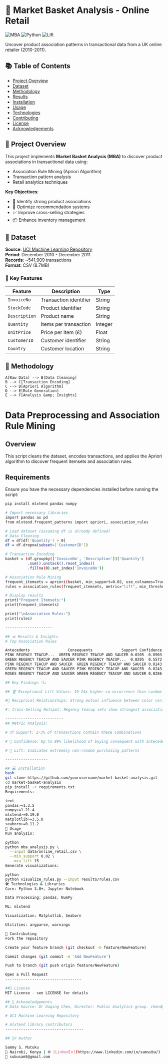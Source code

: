 # 🛒 Market Basket Analysis - Online Retail

![MBA](https://img.shields.io/badge/Analysis-Market_Basket-blue)
![Python](https://img.shields.io/badge/Python-3.8%2B-brightgreen)
![Lift](https://img.shields.io/badge/Top_Lift-24.22-red)

Uncover product association patterns in transactional data from a UK online retailer (2010-2011).

## 📚 Table of Contents
- [Project Overview](#-project-overview)
- [Dataset](#-dataset)
- [Methodology](#-methodology)
- [Results](#-results--insights)
- [Installation](#-installation)
- [Usage](#-usage)
- [Technologies](#-technologies--libraries)
- [Contributing](#-contributing)
- [License](#-license)
- [Acknowledgements](#-acknowledgements)

## 🌟 Project Overview
This project implements **Market Basket Analysis (MBA)** to discover product associations in transactional data using:
- Association Rule Mining (Apriori Algorithm)
- Transaction pattern analysis
- Retail analytics techniques

**Key Objectives**:
- 🎯 Identify strong product associations
- 🤖 Optimize recommendation systems
- 📈 Improve cross-selling strategies
- 📦 Enhance inventory management

## 📂 Dataset
**Source**: [UCI Machine Learning Repository](https://archive.ics.uci.edu/dataset/352/online+retail)  
**Period**: December 2010 - December 2011  
**Records**: ~541,909 transactions  
**Format**: CSV (8.7MB)

### 🔑 Key Features
| Feature | Description | Type |
|---------|-------------|------|
| `InvoiceNo` | Transaction identifier | String |
| `StockCode` | Product identifier | String |
| `Description` | Product name | String |
| `Quantity` | Items per transaction | Integer |
| `UnitPrice` | Price per item (£) | Float |
| `CustomerID` | Customer identifier | String |
| `Country` | Customer location | String |

## 🧪 Methodology
    A[Raw Data] --> B[Data Cleaning]
    B --> C[Transaction Encoding]
    C --> D[Apriori Algorithm]
    D --> E[Rule Generation]
    E --> F[Analysis &amp; Insights]

# Data Preprocessing and Association Rule Mining

## Overview
This script cleans the dataset, encodes transactions, and applies the Apriori algorithm to discover frequent itemsets and association rules.

## Requirements
Ensure you have the necessary dependencies installed before running the script:

```bash
pip install mlxtend pandas numpy

# Import necessary libraries
import pandas as pd
from mlxtend.frequent_patterns import apriori, association_rules

# Load dataset (assuming df is already defined)
# Data Cleaning
df = df[df['Quantity'] > 0]
df = df.dropna(subset=['CustomerID'])

# Transaction Encoding
basket = (df.groupby(['InvoiceNo', 'Description'])['Quantity']
          .sum().unstack().reset_index()
          .fillna(0).set_index('InvoiceNo'))

# Association Rule Mining
frequent_itemsets = apriori(basket, min_support=0.02, use_colnames=True)
rules = association_rules(frequent_itemsets, metric="lift", min_threshold=1)

# Display results
print("Frequent Itemsets:")
print(frequent_itemsets)

print("\nAssociation Rules:")
print(rules)

---------------------

## 📊 Results & Insights
# Top Association Rules

Antecedents	                Consequents	            Support	Confidence	Lift
PINK REGENCY TEACUP...	GREEN REGENCY TEACUP AND SAUCER	0.0205	0.8903	24.22
GREEN REGENCY TEACUP AND SAUCER	PINK REGENCY TEACUP...	0.0205	0.5572	24.22
PINK REGENCY TEACUP AND SAUCER	GREEN REGENCY TEACUP AND SAUCER	0.0243	0.8195	22.29
GREEN REGENCY TEACUP AND SAUCER	PINK REGENCY TEACUP AND SAUCER	0.0243	0.6601	22.29
ROSES REGENCY TEACUP AND SAUCER	GREEN REGENCY TEACUP AND SAUCER	0.0286	0.7021	19.10

## Key Findings 🔍:

## 🏆 Exceptional Lift Values: 19-24x higher co-occurrence than random chance

#🔄 Reciprocal Relationships: Strong mutual influence between color variants

#💡 Cross-Selling Hotspot: Regency teacup sets show strongest associations

--------------------------
## Metric Analysis:

# 📦 Support: 2-3% of transactions contain these combinations

# 🎯 Confidence: Up to 89% likelihood of buying consequent with antecedent

# 🚀 Lift: Indicates extremely non-random purchasing patterns

-------------------

## 💻 Installation
bash
git clone https://github.com/yourusername/market-basket-analysis.git
cd market-basket-analysis
pip install -r requirements.txt
Requirements:

text
pandas>=1.3.5
numpy>=1.21.4
mlxtend>=0.19.0
matplotlib>=3.5.0
seaborn>=0.11.2
🚀 Usage
Run analysis:

python
python mba_analysis.py \
  --input data/online_retail.csv \
  --min_support 0.02 \
  --min_lift 15
Generate visualizations:

python
python visualize_rules.py --input results/rules.csv
🛠️ Technologies & Libraries
Core: Python 3.8+, Jupyter Notebook

Data Processing: pandas, NumPy

ML: mlxtend

Visualization: Matplotlib, Seaborn

Utilities: argparse, warnings

🤝 Contributing
Fork the repository

Create your feature branch (git checkout -b feature/NewFeature)

Commit changes (git commit -m 'Add NewFeature')

Push to branch (git push origin feature/NewFeature)

Open a Pull Request
----------------------------------

##📜 License
MIT License - see LICENSE for details

## 🙏 Acknowledgements
# Data Source: Dr Daqing Chen, Director: Public Analytics group. chend@lsbu.ac.uk

# UCI Machine Learning Repository

# mlxtend library contributors
-----------------------------------

## 🙋‍♂️ Author

Sammy S. Mutuku  
📍 Nairobi, Kenya | 🌐 [LinkedIn](https://www.linkedin.com/in/samsubu/) | 💻 [GitHub](https://github.com/subu53)  
📧 subusam5@gmail.com
